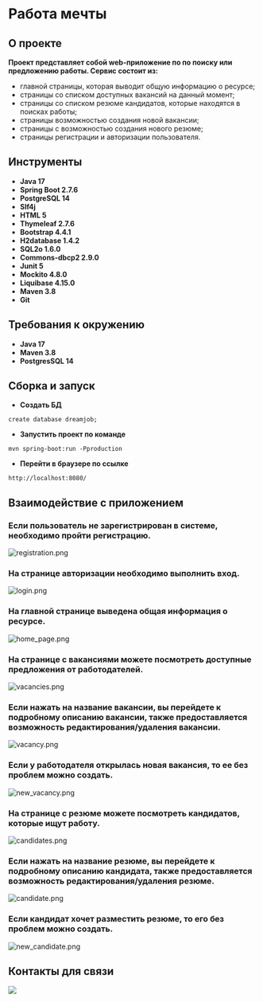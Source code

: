 # Работа мечты

## О проекте

**Проект представляет собой web-приложение по по поиску или предложению работы. Сервис состоит из:**

* главной страницы, которая выводит общую информацию о ресурсе;
* страницы со списком доступных вакансий на данный момент;
* страницы со списком резюме кандидатов, которые находятся в поисках работы; 
* страницы возможностью создания новой вакансии;
* страницы с возможностью создания нового резюме;
* страницы регистрации и авторизации пользователя.

## Инструменты

- **Java 17**
- **Spring Boot 2.7.6**
- **PostgreSQL 14**
- **Slf4j**
- **HTML 5**
- **Thymeleaf 2.7.6**
- **Bootstrap 4.4.1**
- **H2database 1.4.2**
- **SQL2o 1.6.0**
- **Commons-dbcp2 2.9.0**
- **Junit 5**
- **Mockito 4.8.0**
- **Liquibase 4.15.0**
- **Maven 3.8**
- **Git**

## Требования к окружению

- **Java 17**
- **Maven 3.8**
- **PostgresSQL 14**

## Сборка и запуск<br>

- **Создать БД**

``` shell 
create database dreamjob;
```

- **Запустить проект по команде**

``` shell 
mvn spring-boot:run -Pproduction
```

- **Перейти в браузере по ссылке**

``` shell 
http://localhost:8080/
```

## Взаимодействие с приложением<br>

### Если пользователь не зарегистрирован в системе, необходимо пройти регистрацию.
![registration.png](images/registration.png)

### На странице авторизации необходимо выполнить вход.
![login.png](images/login.png)

### На главной странице выведена общая информация о ресурсе.
![home_page.png](images/home_page.png)

### На странице с вакансиями можете посмотреть доступные предложения от работодателей.
![vacancies.png](images/vacancies.png)

### Если нажать на название вакансии, вы перейдете к подробному описанию вакансии, также предоставляется возможность редактирования/удаления вакансии.
![vacancy.png](images/vacancy.png)

### Если у работодателя открылась новая вакансия, то ее без проблем можно создать.
![new_vacancy.png](images/new_vacancy.png)

### На странице с резюме можете посмотреть кандидатов, которые ищут работу.
![candidates.png](images/candidates.png)

### Если нажать на название резюме, вы перейдете к подробному описанию кандидата, также предоставляется возможность редактирования/удаления резюме.
![candidate.png](images/candidate.png)

### Если кандидат хочет разместить резюме, то его без проблем можно создать.
![new_candidate.png](images/new_candidate.png)

## Контакты для связи<br>
<a href="https://t.me/OvercomingJunk" target="blank"><img src="https://img.icons8.com/clouds/50/000000/telegram-app.png"/></a>

